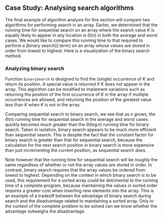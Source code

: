 
## Case Study: Analysing search algorithms

The final example of algorithm analysis for this section will compare
two algorithms for performing search in an array. Earlier, we determined
that the running time for sequential search on an array where the search
value $K$ is equally likely to appear in any location is $\Theta(n)$ in
both the average and worst cases. We would like to compare this running
time to that required to perform a [binary search]{.term} on an array whose values are stored in order from lowest to
highest. Here is a visualization of the binary search method.

<inlineav id="binarySearchCON" src="Searching/binarySearchCON.js" name="Binary Search Algorithm Slideshow" links="Searching/binarySearchCON.css"/>

### Analyzing binary search

<inlineav id="BsearchDandCRecurCON" src="AlgAnal/BsearchDandCRecurCON.js" name="Binary Search recurrence slideshow" links="AlgAnal/BsearchDandCRecurCON.css"/>

Function `binarySearch` is designed to find the (single) occurrence of
$K$ and return its position. A special value is returned if $K$ does not
appear in the array. This algorithm can be modified to implement
variations such as returning the position of the first occurrence of $K$
in the array if multiple occurrences are allowed, and returning the
position of the greatest value less than $K$ when $K$ is not in the
array.

Comparing sequential search to binary search, we see that as $n$ grows,
the $\Theta(n)$ running time for sequential search in the average and
worst cases quickly becomes much greater than the $\Theta(\log n)$
running time for binary search. Taken in isolation, binary search
appears to be much more efficient than sequential search. This is
despite the fact that the constant factor for binary search is greater
than that for sequential search, because the calculation for the next
search position in binary search is more expensive than just
incrementing the current position, as sequential search does.

Note however that the running time for sequential search will be roughly
the same regardless of whether or not the array values are stored in
order. In contrast, binary search requires that the array values be
ordered from lowest to highest. Depending on the context in which binary
search is to be used, this requirement for a sorted array could be
detrimental to the running time of a complete program, because
maintaining the values in sorted order requires a greater cost when
inserting new elements into the array. This is an example of a tradeoff
between the advantage of binary search during search and the
disadvantage related to maintaining a sorted array. Only in the context
of the complete problem to be solved can we know whether the advantage
outweighs the disadvantage.
